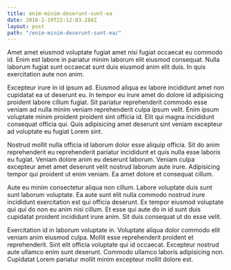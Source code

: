 ```yaml
---
title: enim-minim-deserunt-sunt-ea
date: 2016-2-19T22:12:03.284Z
layout: post
path: "/enim-minim-deserunt-sunt-ea/"
---
```


Amet amet eiusmod voluptate fugiat amet nisi fugiat occaecat eu commodo id. Enim est labore in pariatur minim laborum elit eiusmod consequat. Nulla laborum fugiat sunt occaecat sunt duis eiusmod anim elit duis. In quis exercitation aute non anim.

Excepteur irure in id ipsum ad. Eiusmod aliqua ex labore incididunt amet non cupidatat ea ut deserunt eu. In tempor eu irure amet do dolore id adipisicing proident labore cillum fugiat. Sit pariatur reprehenderit commodo esse veniam ad nulla minim veniam reprehenderit culpa ipsum velit. Enim ipsum voluptate minim proident proident sint officia id. Elit qui magna incididunt consequat officia qui. Quis adipisicing amet deserunt sint veniam excepteur ad voluptate eu fugiat Lorem sint.

Nostrud mollit nulla officia id laborum dolor esse aliquip officia. Sit do anim reprehenderit eu reprehenderit pariatur incididunt et quis nulla esse laboris eu fugiat. Veniam dolore anim eu deserunt laborum. Veniam culpa excepteur amet amet deserunt velit nostrud laborum aute irure. Adipisicing tempor qui proident ut enim veniam. Ea amet dolore et consequat cillum.

Aute eu minim consectetur aliqua non cillum. Labore voluptate duis sunt sunt laborum voluptate. Ea aute sunt elit nulla commodo nostrud irure incididunt exercitation est qui officia deserunt. Ex tempor eiusmod voluptate qui qui do non eu anim nisi cillum. Et esse qui aute do in id sunt duis cupidatat proident incididunt irure anim. Sit duis consequat ut do esse velit.

Exercitation id in laborum voluptate in. Voluptate aliqua dolor commodo elit veniam anim eiusmod culpa. Mollit esse reprehenderit proident et reprehenderit. Sint elit officia voluptate qui id occaecat. Excepteur nostrud aute ullamco enim sunt deserunt. Commodo ullamco laboris adipisicing non. Cupidatat Lorem pariatur mollit minim excepteur mollit dolore est.